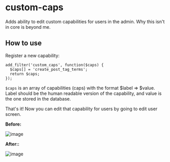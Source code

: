 # custom-caps

Adds ability to edit custom capabilities for users in the admin. Why this isn't in core is beyond me.

## How to use

Register a new capability:

````
add_filter('custom_caps', function($caps) {
  $caps[] = 'create_post_tag_terms';
  return $caps;
});
````

`$caps` is an array of capabilities (caps) with the format $label => $value.
Label should be the human readable version of the capability, and value is the one
stored in the database.

That's it! Now you can edit that capability for users by going to edit user screen.

**Before:**

![image](https://cloud.githubusercontent.com/assets/1239145/8657168/e3ba1262-2950-11e5-8168-083f5d24e6ee.png)

**After::**

![image](https://cloud.githubusercontent.com/assets/1239145/8657163/d96c2480-2950-11e5-944c-f5fd8bee549c.png)